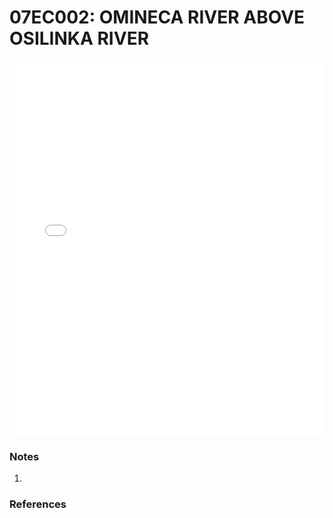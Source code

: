 # 07EC002: OMINECA RIVER ABOVE OSILINKA RIVER

<iframe src="/_static/stations/07EC002_fdc.html" width="100%" height="600" frameborder="0"></iframe>

### Notes
1. 

### References

